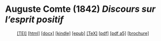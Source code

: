 # Auguste Comte (1842)  <em>Discours sur l’esprit positif</em> 

<header> <a target="_blank" title="Source XML/TEI" class="mime48 tei" href="https://hurlus.github.io/tei/comte1842_discours-esprit-positif.xml">[TEI]</a>  <a target="_blank" title="HTML une page" class="mime48 html" href="https://hurlus.github.io/comte1842_discours-esprit-positif/comte1842_discours-esprit-positif.html">[html]</a>  <a target="_blank" title="Bureautique (LibreOffice, MS.Word)" class="mime48 docx" href="https://hurlus.github.io/comte1842_discours-esprit-positif/comte1842_discours-esprit-positif.docx">[docx]</a>  <a target="_blank" title="Amazon.kindle" class="mime48 mobi" href="https://hurlus.github.io/comte1842_discours-esprit-positif/comte1842_discours-esprit-positif.mobi">[kindle]</a>  <a target="_blank" title="EPUB, pour liseuses et téléphones" class="mime48 epub" href="https://hurlus.github.io/comte1842_discours-esprit-positif/comte1842_discours-esprit-positif.epub">[epub]</a>  <a target="_blank" title="LaTeX" class="mime48 tex" href="https://hurlus.github.io/comte1842_discours-esprit-positif/comte1842_discours-esprit-positif.tex">[TeX]</a>  <a target="_blank" title="PDF à imprimer, A4 2 colonnes" class="mime48 pdf" href="https://hurlus.github.io/comte1842_discours-esprit-positif/comte1842_discours-esprit-positif.pdf">[pdf]</a>  <a target="_blank" title="PDF à lire, A5 une colonne" class="mime48 a5" href="https://hurlus.github.io/comte1842_discours-esprit-positif/comte1842_discours-esprit-positif_a5.pdf">[pdf a5]</a>  <a target="_blank" title="Brochure à agrafer, pdf imposé pour imprimante recto/verso" class="mime48 brochure" href="https://hurlus.github.io/comte1842_discours-esprit-positif/comte1842_discours-esprit-positif_brochure.pdf">[brochure]</a> </header>
